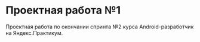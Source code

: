 # Проектная работа №1
Проектная работа по окончании спринта №2 курса Android-разработчик на Яндекс.Практикум.